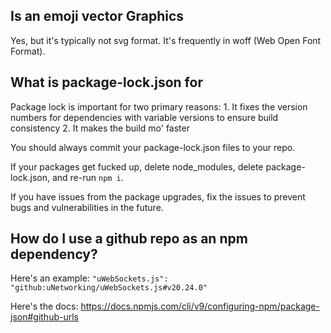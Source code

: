 ## Is an emoji vector Graphics
Yes, but it's typically not svg format. It's frequently in woff (Web Open Font Format).

## What is package-lock.json for
Package lock is important for two primary reasons:
    1. It fixes the version numbers for dependencies with variable versions to ensure build consistency
    2. It makes the build mo' faster

You should always commit your package-lock.json files to your repo.

If your packages get fucked up, delete node_modules, delete package-lock.json, and re-run `npm i`. 

If you have issues from the package upgrades, fix the issues to prevent bugs and vulnerabilities in the future.

## How do I use a github repo as an npm dependency?
Here's an example: `"uWebSockets.js": "github:uNetworking/uWebSockets.js#v20.24.0"`

Here's the docs: https://docs.npmjs.com/cli/v9/configuring-npm/package-json#github-urls


